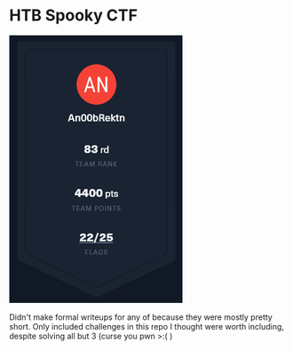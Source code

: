 # HTB Spooky CTF

![place](https://raw.githubusercontent.com/An00bRektn/CTF/main/live_events/htb_spooky_22/place.png)

Didn't make formal writeups for any of because they were mostly pretty short. Only included challenges in this repo I thought were worth including, despite solving all but 3 (curse you pwn >:( )